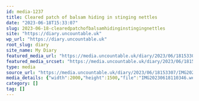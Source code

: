 ```yaml
---
id: media-1237
title: Cleared patch of balsam hiding in stinging nettles
date: "2023-06-18T15:33:07"
slug: 2023-06-18-clearedpatchofbalsamhidinginstingingnettles
site: "https://diary.uncountable.uk"
wp_url: "https://diary.uncountable.uk"
root_slug: diary
site_name: My Diary
featured_media_url: "https://media.uncountable.uk/diary/2023/06/18153307/IMG20230618110346.webp"
featured_media_srcset: "https://media.uncountable.uk/diary/2023/06/18153307/IMG20230618110346-300x225.webp 300w, https://media.uncountable.uk/diary/2023/06/18153307/IMG20230618110346-1024x768.webp 1024w, https://media.uncountable.uk/diary/2023/06/18153307/IMG20230618110346-150x150.webp 150w, https://media.uncountable.uk/diary/2023/06/18153307/IMG20230618110346-640x480.webp 640w, https://media.uncountable.uk/diary/2023/06/18153307/IMG20230618110346.webp 2000w"
type: media
source_url: "https://media.uncountable.uk/diary/2023/06/18153307/IMG20230618110346.webp"
media_details: {"width":2000,"height":1500,"file":"IMG20230618110346.webp","filesize":199398,"sizes":{"medium":{"file":"IMG20230618110346-300x225.webp","width":300,"height":225,"filesize":31302,"mime_type":"image/webp","source_url":"https://media.uncountable.uk/diary/2023/06/18153307/IMG20230618110346-300x225.webp"},"large":{"file":"IMG20230618110346-1024x768.webp","width":1024,"height":768,"filesize":280420,"mime_type":"image/webp","source_url":"https://media.uncountable.uk/diary/2023/06/18153307/IMG20230618110346-1024x768.webp"},"thumbnail":{"file":"IMG20230618110346-150x150.webp","width":150,"height":150,"filesize":11208,"mime_type":"image/webp","source_url":"https://media.uncountable.uk/diary/2023/06/18153307/IMG20230618110346-150x150.webp"},"mobwidth":{"file":"IMG20230618110346-640x480.webp","width":640,"height":480,"filesize":125156,"mime_type":"image/webp","source_url":"https://media.uncountable.uk/diary/2023/06/18153307/IMG20230618110346-640x480.webp"},"full":{"file":"IMG20230618110346.webp","width":2000,"height":1500,"mime_type":"image/webp","source_url":"https://media.uncountable.uk/diary/2023/06/18153307/IMG20230618110346.webp"}},"image_meta":{"aperture":"0","credit":"","camera":"","caption":"","created_timestamp":"0","copyright":"","focal_length":"0","iso":"0","shutter_speed":"0","title":"","orientation":"0","keywords":[]}}
category: []
tag: []
---
```


